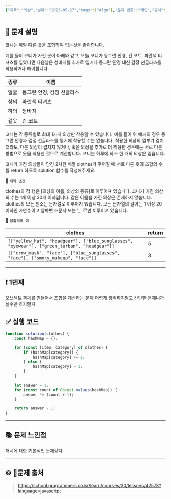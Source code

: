 ```yaml
---
{"제목":"의상","날짜":"2025-05-27","tags":["Algo"],"문제 번호":"개인","출처":"https://school.programmers.co.kr/learn/courses/30/lessons/42578?language=javascript","dg-publish":true,"permalink":"/공부/Algo/해시/의상/","dgPassFrontmatter":true,"created":"2025-05-27T21:53:40.014+09:00","updated":"2025-05-27T23:15:14.770+09:00"}
---
```


## 📔 문제 설명
  
코니는 매일 다른 옷을 조합하여 입는것을 좋아합니다.

예를 들어 코니가 가진 옷이 아래와 같고, 오늘 코니가 동그란 안경, 긴 코트, 파란색 티셔츠를 입었다면 다음날은 청바지를 추가로 입거나 동그란 안경 대신 검정 선글라스를 착용하거나 해야합니다.

| 종류  | 이름              |
| --- | --------------- |
| 얼굴  | 동그란 안경, 검정 선글라스 |
| 상의  | 파란색 티셔츠         |
| 하의  | 청바지             |
| 겉옷  | 긴 코트            |

코니는 각 종류별로 최대 1가지 의상만 착용할 수 있습니다. 예를 들어 위 예시의 경우 동그란 안경과 검정 선글라스를 동시에 착용할 수는 없습니다.
착용한 의상의 일부가 겹치더라도, 다른 의상이 겹치지 않거나, 혹은 의상을 추가로 더 착용한 경우에는 서로 다른 방법으로 옷을 착용한 것으로 계산합니다.
코니는 하루에 최소 한 개의 의상은 입습니다.

코니가 가진 의상들이 담긴 2차원 배열 clothes가 주어질 때 서로 다른 옷의 조합의 수를 return 하도록 solution 함수를 작성해주세요.

📓 `제약 조건`

clothes의 각 행은 [의상의 이름, 의상의 종류]로 이루어져 있습니다.
코니가 가진 의상의 수는 1개 이상 30개 이하입니다.
같은 이름을 가진 의상은 존재하지 않습니다.
clothes의 모든 원소는 문자열로 이루어져 있습니다.
모든 문자열의 길이는 1 이상 20 이하인 자연수이고 알파벳 소문자 또는 '_' 로만 이루어져 있습니다.

📓 `입출력의 예`

| clothes                                                                                      |return|
| -------------------------------------------------------------------------------------------- | ------ |
| `[["yellow_hat", "headgear"], ["blue_sunglasses", "eyewear"], ["green_turban", "headgear"]]` |5|
| `[["crow_mask", "face"], ["blue_sunglasses", "face"], ["smoky_makeup", "face"]]`             |3|

---
## ❗ 1번째

오브젝트 객체를 만들어서 조합을 계산하는 문제 어렵게 생각하지말고 간단한 문제니까 실수만 하지말자
<br>
## ✅ 실행 코드
```js
function solution(clothes) {
    const hashMap = {};

    for (const [item, category] of clothes) {
        if (hashMap[category]) {
            hashMap[category] += 1;
        } else {
            hashMap[category] = 1;
        }
    }

    let answer = 1;
    for (const count of Object.values(hashMap)) {
        answer *= (count + 1);
    }

    return answer - 1;
}

```
---
## 📚 문제 느낀점

해시에 대한 기본적인 문제같다.

---
## © 문제 출처

> https://school.programmers.co.kr/learn/courses/30/lessons/42578?language=javascript
